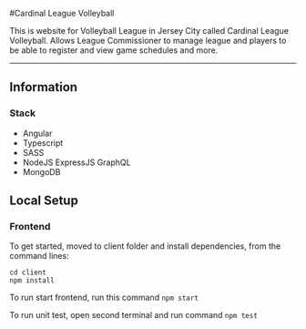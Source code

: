 #Cardinal League Volleyball 

This is website for Volleyball League in Jersey City called Cardinal League Volleyball. Allows League Commissioner to manage league and players to be able to register and view game schedules and more. 

---

## Information

### Stack
* Angular
* Typescript
* SASS
* NodeJS ExpressJS GraphQL
* MongoDB

## Local Setup

### Frontend 
To get started, moved to client folder and install dependencies, from the command lines: 

```Shell
cd client
npm install
```

To run start frontend, run this command `npm start`

To run unit test, open second terminal and run command `npm test`